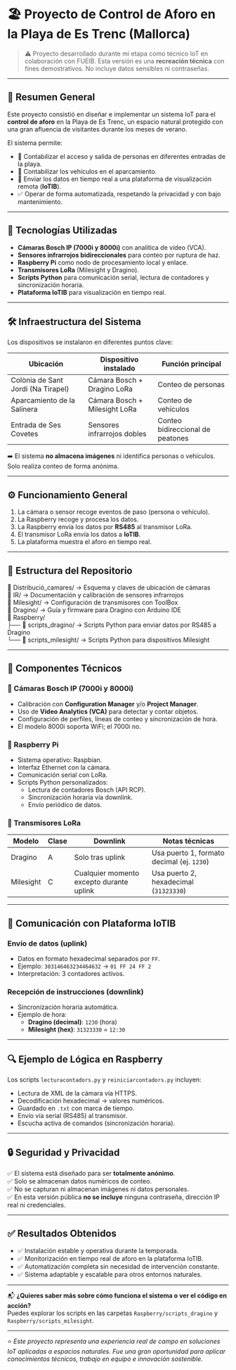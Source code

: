 # 🏖️ Proyecto de Control de Aforo en la Playa de Es Trenc (Mallorca)

> ⚠️ Proyecto desarrollado durante mi etapa como técnico IoT en colaboración con FUEIB. Esta versión es una **recreación técnica** con fines demostrativos. No incluye datos sensibles ni contraseñas.

---

## 📌 Resumen General

Este proyecto consistió en diseñar e implementar un sistema IoT para el **control de aforo** en la Playa de Es Trenc, un espacio natural protegido con una gran afluencia de visitantes durante los meses de verano.

El sistema permite:

- 👣 Contabilizar el acceso y salida de personas en diferentes entradas de la playa.
- 🚗 Contabilizar los vehículos en el aparcamiento.
- 📡 Enviar los datos en tiempo real a una plataforma de visualización remota (**IoTIB**).
- ✅ Operar de forma automatizada, respetando la privacidad y con bajo mantenimiento.

---

## 🧠 Tecnologías Utilizadas

- **Cámaras Bosch IP (7000i y 8000i)** con analítica de vídeo (VCA).
- **Sensores infrarrojos bidireccionales** para conteo por ruptura de haz.
- **Raspberry Pi** como nodo de procesamiento local y enlace.
- **Transmisores LoRa** (Milesight y Dragino).
- **Scripts Python** para comunicación serial, lectura de contadores y sincronización horaria.
- **Plataforma IoTIB** para visualización en tiempo real.

---

## 🛠️ Infraestructura del Sistema

Los dispositivos se instalaron en diferentes puntos clave:

| Ubicación                        | Dispositivo instalado             | Función principal                     |
|----------------------------------|-----------------------------------|----------------------------------------|
| Colònia de Sant Jordi (Na Tirapel) | Cámara Bosch + Dragino LoRa       | Conteo de personas                    |
| Aparcamiento de la Salinera       | Cámara Bosch + Milesight LoRa     | Conteo de vehículos                   |
| Entrada de Ses Covetes           | Sensores infrarrojos dobles       | Conteo bidireccional de peatones      |

➡️ El sistema **no almacena imágenes** ni identifica personas o vehículos. Solo realiza conteo de forma anónima.

---

## ⚙️ Funcionamiento General

1. La cámara o sensor recoge eventos de paso (persona o vehículo).
2. La Raspberry recoge y procesa los datos.
3. La Raspberry envía los datos por **RS485** al transmisor LoRa.
4. El transmisor LoRa envía los datos a **IoTIB**.
5. La plataforma muestra el aforo en tiempo real.

---

## 🧩 Estructura del Repositorio

📁 Distribució_camares/       → Esquema y claves de ubicación de cámaras  
📁 IR/                        → Documentación y calibración de sensores infrarrojos  
📁 Milesight/                 → Configuración de transmisores con ToolBox  
📁 Dragino/                   → Guía y firmware para Dragino con Arduino IDE  
📁 Raspberry/  
├── 📁 scripts_dragino/       → Scripts Python para enviar datos por RS485 a Dragino  
└── 📁 scripts_milesight/     → Scripts Python para dispositivos Milesight

---

## 🔧 Componentes Técnicos

### 🎥 Cámaras Bosch IP (7000i y 8000i)

- Calibración con **Configuration Manager** y/o **Project Manager**.
- Uso de **Video Analytics (VCA)** para detectar y contar objetos.
- Configuración de perfiles, líneas de conteo y sincronización de hora.
- El modelo 8000i soporta WiFi; el 7000i no.

### 🍓 Raspberry Pi

- Sistema operativo: Raspbian.
- Interfaz Ethernet con la cámara.
- Comunicación serial con LoRa.
- Scripts Python personalizados:
  - Lectura de contadores Bosch (API RCP).
  - Sincronización horaria vía downlink.
  - Envío periódico de datos.

### 📶 Transmisores LoRa

| Modelo     | Clase | Downlink | Notas técnicas                                   |
|------------|-------|----------|--------------------------------------------------|
| Dragino    | A     | Solo tras uplink | Usa puerto 1, formato decimal (ej. `1230`)    |
| Milesight  | C     | Cualquier momento excepto durante uplink | Usa puerto 2, hexadecimal (`31323330`) |

---

## 📡 Comunicación con Plataforma IoTIB

### Envío de datos (uplink)

- Datos en formato hexadecimal separados por `FF`.
- Ejemplo: `303146463234464632` → `01 FF 24 FF 2`
- Interpretación: 3 contadores activos.

### Recepción de instrucciones (downlink)

- Sincronización horaria automática.
- Ejemplo de hora:
  - **Dragino (decimal)**: `1230` (hora)
  - **Milesight (hex)**: `31323330` = `12:30`

---

## 🔍 Ejemplo de Lógica en Raspberry

Los scripts `lecturacontadors.py` y `reiniciarcontadors.py` incluyen:

- Lectura de XML de la cámara vía HTTPS.
- Decodificación hexadecimal → valores numéricos.
- Guardado en `.txt` con marca de tiempo.
- Envío vía serial (RS485) al transmisor.
- Escucha activa de comandos (sincronización horaria).

---

## 🔒 Seguridad y Privacidad

✅ El sistema está diseñado para ser **totalmente anónimo**.  
✅ Solo se almacenan datos numéricos de conteo.  
✅ No se capturan ni almacenan imágenes ni datos personales.  
✅ En esta versión pública **no se incluye** ninguna contraseña, dirección IP real ni credenciales.

---

## ✅ Resultados Obtenidos

- ✅ Instalación estable y operativa durante la temporada.
- ✅ Monitorización en tiempo real de aforo en la plataforma IoTIB.
- ✅ Automatización completa sin necesidad de intervención constante.
- ✅ Sistema adaptable y escalable para otros entornos naturales.

---

📬 **¿Quieres saber más sobre cómo funciona el sistema o ver el código en acción?**  
Puedes explorar los scripts en las carpetas `Raspberry/scripts_dragino` y `Raspberry/scripts_milesight`.

---

⭐ *Este proyecto representa una experiencia real de campo en soluciones IoT aplicadas a espacios naturales. Fue una gran oportunidad para aplicar conocimientos técnicos, trabajo en equipo e innovación sostenible.*


